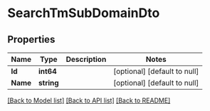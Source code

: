 # SearchTmSubDomainDto

## Properties
Name | Type | Description | Notes
------------ | ------------- | ------------- | -------------
**Id** | **int64** |  | [optional] [default to null]
**Name** | **string** |  | [optional] [default to null]

[[Back to Model list]](../README.md#documentation-for-models) [[Back to API list]](../README.md#documentation-for-api-endpoints) [[Back to README]](../README.md)


